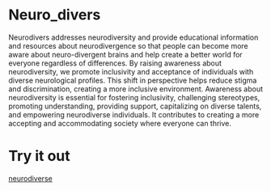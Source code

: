 # Neuro_divers
Neurodivers addresses neurodiversity and provide educational information and resources about neurodivergence so that people can become more aware about neuro-divergent brains and help create a better world for everyone regardless of differences.  By raising awareness about neurodiversity, we promote inclusivity and acceptance of individuals with diverse neurological profiles. This shift in perspective helps reduce stigma and discrimination, creating a more inclusive environment. Awareness about neurodiversity is essential for fostering inclusivity, challenging stereotypes, promoting understanding, providing support, capitalizing on diverse talents, and empowering neurodiverse individuals. It contributes to creating a more accepting and accommodating society where everyone can thrive.

# Try it out

[neurodiverse](https://neuro-divers.vercel.app/)
